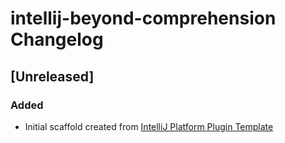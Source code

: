 <!-- Keep a Changelog guide -> https://keepachangelog.com -->

# intellij-beyond-comprehension Changelog

## [Unreleased]
### Added
- Initial scaffold created from [IntelliJ Platform Plugin Template](https://github.com/JetBrains/intellij-platform-plugin-template)
